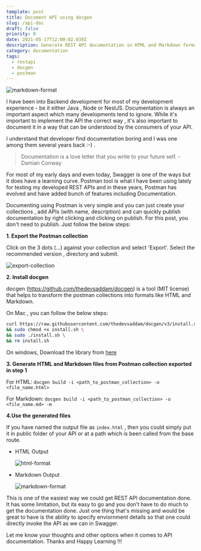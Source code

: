 ```yaml
---
template: post
title: Document API using docgen
slug: /api-doc
draft: false
priority: 0
date: 2021-05-17T12:00:02.039Z
description: Generate REST API documentation in HTML and Markdown format from Postman Collection
category: documentation
tags:
  - restapi
  - docgen
  - postman
---
```


![markdown-format](/media/api-doc/pexel-doc.jpg)

I have been into Backend development for most of my development experience - be it either Java , Node or NestJS. Documentation is always an important aspect which many developments tend to ignore. While it's important to implement the API the correct way , it's also important to document it in a way that can be understood by the consumers of your API.

I understand that developer find documentation boring and I was one among them several years back :-) .

> Documentation is a love letter that you write to your future self. - Damian Conway

For most of my early days and even today, Swagger is one of the ways but it does have a learning curve.
Postman tool is what I have been using lately for testing my developed REST APIs and in these years, Postman has evolved and have added bunch of features including Documentation.

Documenting using Postman is very simple and you can just create your collections , add APIs (with name, description) and can quickly publish documentation by right clicking and clicking on publish. For this post, you don't need to publish. Just follow the below steps:

**1. Export the Postman collection**

Click on the 3 dots (...) against your collection and select 'Export'. Select the recommended version , directory and submit.

![export-collection](/media/api-doc/export-collection.gif)

**2. Install docgen**

docgen (https://github.com/thedevsaddam/docgen) is a tool (MIT license) that helps to transform the postman collections into formats like HTML and Markdown.

On Mac , you can follow the below steps:

```bash
curl https://raw.githubusercontent.com/thedevsaddam/docgen/v3/install.sh -o install.sh \
&& sudo chmod +x install.sh \
&& sudo ./install.sh \
&& rm install.sh
```

On windows, Download the library from <a href="https://github.com/thedevsaddam/docgen/releases">here</a>

**3. Generate HTML and Markdown files from Postman collection exported in step 1**

For HTML: `docgen build -i <path_to_postman_collection> -o <file_name.html>`

For Markdown: `docgen build -i <path_to_postman_collection> -o <file_name.md> -m`

<script src="https://asciinema.org/a/414575.js" id="asciicast-414575" async data-autoplay="true"  width="600" height="300"></script>

**4.Use the generated files**

If you have named the output file as `index.html` , then you could simply put it in public folder of your API or at a path which is been called from the base route.

- HTML Output

  ![html-format](/media/api-doc/html-format.png)

- Markdown Output

  ![markdown-format](/media/api-doc/markdown-format.png)

This is one of the easiest way we could get REST API documentation done. It has some limitation, but its easy to go and you don’t have to do much to get the documentation done.
Just one thing that's missing and would be great to have is the ability to specify enviornment details so that one could directly invoke the API as we can in Swagger.

Let me know your thoughts and other options when it comes to API documentation. Thanks and Happy Learning !!!
